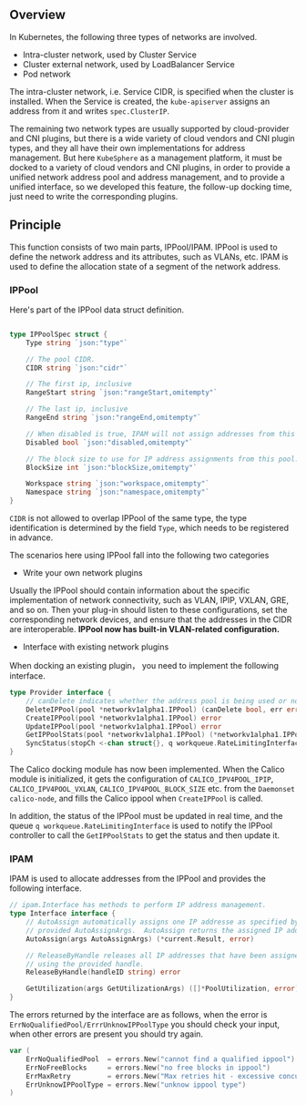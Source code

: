 ## Overview

In Kubernetes, the following three types of networks are involved.

- Intra-cluster network, used by Cluster Service
- Cluster external network, used by LoadBalancer Service
- Pod network

The intra-cluster network, i.e. Service CIDR, is specified when the cluster is installed. When the Service is created, the `kube-apiserver` assigns an address from it and writes `spec.ClusterIP`. 

The remaining two network types are usually supported by cloud-provider and CNI plugins, but there is a wide variety of cloud vendors and CNI plugin types, and they all have their own implementations for address management. But here `KubeSphere` as a management platform, it must be docked to a variety of cloud vendors and CNI plugins, in order to provide a unified network address pool and address management,  and to provide a unified interface, so we developed this feature, the follow-up docking time, just need to write the corresponding plugins.

##  Principle

This function consists of two main parts, IPPool/IPAM.  IPPool is used to define the network address and its attributes, such as VLANs, etc. IPAM is used to define the allocation state of a segment of the network address.

### IPPool

Here's part of the IPPool data struct definition. 

```go

type IPPoolSpec struct {
	Type string `json:"type"`

	// The pool CIDR.
	CIDR string `json:"cidr"`

	// The first ip, inclusive
	RangeStart string `json:"rangeStart,omitempty"`

	// The last ip, inclusive
	RangeEnd string `json:"rangeEnd,omitempty"`

	// When disabled is true, IPAM will not assign addresses from this pool.
	Disabled bool `json:"disabled,omitempty"`

	// The block size to use for IP address assignments from this pool. Defaults to 26 for IPv4 and 112 for IPv6.
	BlockSize int `json:"blockSize,omitempty"`

	Workspace string `json:"workspace,omitempty"`
	Namespace string `json:"namespace,omitempty"`
}
```

`CIDR` is not allowed to overlap IPPool of the same type, the type identification is determined by the field `Type`, which needs to be registered in advance.

The scenarios here using IPPool fall into the following two categories

- Write your own network plugins

Usually the IPPool should contain information about the specific implementation of network connectivity, such as VLAN, IPIP, VXLAN, GRE, and so on.  Then your plug-in should listen to these configurations, set the corresponding network devices, and ensure that the addresses in the CIDR are interoperable. **IPPool now has built-in VLAN-related configuration.**

- Interface with existing network plugins

When docking an existing plugin， you need to implement the following interface.  

```go
type Provider interface {
	// canDelete indicates whether the address pool is being used or not.
	DeleteIPPool(pool *networkv1alpha1.IPPool) (canDelete bool, err error)
	CreateIPPool(pool *networkv1alpha1.IPPool) error
	UpdateIPPool(pool *networkv1alpha1.IPPool) error
	GetIPPoolStats(pool *networkv1alpha1.IPPool) (*networkv1alpha1.IPPool, error)
	SyncStatus(stopCh <-chan struct{}, q workqueue.RateLimitingInterface) error
}
```

The Calico docking module has now been implemented.  When the Calico module is initialized, it gets the configuration of `CALICO_IPV4POOL_IPIP`, `CALICO_IPV4POOL_VXLAN`, `CALICO_IPV4POOL_BLOCK_SIZE` etc. from the `Daemonset calico-node`, and fills the Calico ippool when `CreateIPPool` is called.

In addition, the status of the IPPool must be updated in real time, and the queue  `q workqueue.RateLimitingInterface` is used to notify the IPPool controller to call the `GetIPPoolStats` to get the status and then update it. 

### IPAM

IPAM is used to allocate addresses from the IPPool and provides the following interface.

```go
// ipam.Interface has methods to perform IP address management.
type Interface interface {
	// AutoAssign automatically assigns one IP addresse as specified by the
	// provided AutoAssignArgs.  AutoAssign returns the assigned IP addresse.
	AutoAssign(args AutoAssignArgs) (*current.Result, error)

	// ReleaseByHandle releases all IP addresses that have been assigned
	// using the provided handle.  
	ReleaseByHandle(handleID string) error

	GetUtilization(args GetUtilizationArgs) ([]*PoolUtilization, error)
}
```

The errors returned by the interface are as follows, when the error is `ErrNoQualifiedPool/ErrrUnknowIPPoolType` you should check your input, when other errors are present you should try again.

```go
var (
	ErrNoQualifiedPool  = errors.New("cannot find a qualified ippool")
	ErrNoFreeBlocks     = errors.New("no free blocks in ippool")
	ErrMaxRetry         = errors.New("Max retries hit - excessive concurrent IPAM requests")
	ErrUnknowIPPoolType = errors.New("unknow ippool type")
)
```
